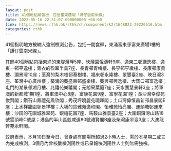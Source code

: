 ```yaml
---
layout: post
title: 41個地點納強檢　包括富東廣場「譚仔雲南米線」
date: 2022-05-16 22:31:07.000000000 +08:00
link: https://news.rthk.hk/rthk/ch/component/k2/1648823-20220516.htm
categories: rthk
---
```


41個指明地方被納入強制檢測公告，包括一間食肆，東涌富東邨富東廣場1樓的「譚仔雲南米線」。

其餘40個地點包括東涌的東堤灣畔5座、映灣園悅濤軒9座、逸東二邨謙逸樓、逸東一邨平逸樓；青衣的盈翠半島7座、長青邨青梅樓、長亨邨亨緻樓、長康邨康貴樓、灝景灣10座；荃灣的梨木樹邨葵樹樓、福來邨永隆樓、翠豐臺2座、映日灣3座、荃灣中心廣州樓；葵涌的葵盛東邨盛樂樓、葵興邨興逸樓、大窩口邨富逸樓；屯門的湖景邨湖月樓、兆禧苑樂禧閣；元朗采葉庭7座；天水圍慧景軒3座；將軍澳的新都城1期1座、將軍澳中心8座、富康花園9座、富寧花園1座；長沙灣幸俊苑俊賢閣；鑽石山鳳禮苑鳳欣閣；秀茂坪曉麗苑曉暉閣；土瓜灣偉恒昌新邨昌景閣E座；上水祥龍圍邨景祥樓；大埔的寶雅苑逸和閣、怡雅苑怡亮閣、運頭塘邨運來樓；沙田的花園城雅翠苑、銀禧花園7座、馬鞍山雅景臺2座；大圍銅鑼灣山路18號雲頂峰C號屋；港島的半山區般咸道80號禮賢閣B座及柴灣康翠臺3座；大澳龍軒苑永軒閣。

政府表示，本月10日至今日，曾身處有關場所超過2小時人士，需於本星期二或三內完成檢測，3個月內曾核酸檢測陽性或已呈報快測陽性人士則無需強檢。
